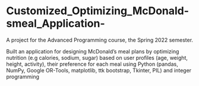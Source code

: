 # Customized_Optimizing_McDonald-smeal_Application-

A project for the Advanced Programming course, the Spring 2022 semester.

Built an application for designing McDonald’s meal plans by optimizing nutrition (e.g calories, sodium, sugar) based on user profiles (age, weight, height, activity), their preference for each meal using Python (pandas, NumPy, Google OR-Tools, matplotlib, ttk bootstrap, Tkinter, PIL) and integer programming
